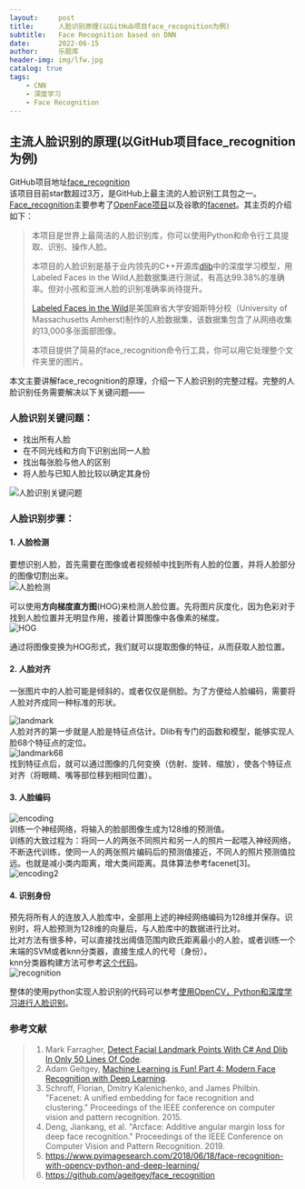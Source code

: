 ```yaml
---
layout:     post
title:      人脸识别原理(以GitHub项目face_recognition为例)
subtitle:   Face Recognition based on DNN
date:       2022-06-15
author:     乐题库
header-img: img/lfw.jpg
catalog: true
tags:
    - CNN
    - 深度学习
    - Face Recognition
---
```


## 主流人脸识别的原理(以GitHub项目face_recognition为例)   

GitHub项目地址[face_recognition](https://github.com/ageitgey/face_recognition)  
该项目目前star数超过3万，是GitHub上最主流的人脸识别工具包之一。[Face_recognition](https://github.com/ageitgey/face_recognition)主要参考了[OpenFace项目](https://cmusatyalab.github.io/openface/)以及谷歌的[facenet](https://github.com/davidsandberg/facenet)。其主页的介绍如下：

> 本项目是世界上最简洁的人脸识别库，你可以使用Python和命令行工具提取、识别、操作人脸。  
> 
> 本项目的人脸识别是基于业内领先的C++开源库[dlib](http://dlib.net/)中的深度学习模型，用Labeled Faces in the Wild人脸数据集进行测试，有高达99.38%的准确率。但对小孩和亚洲人脸的识别准确率尚待提升。  
> 
> [Labeled Faces in the Wild](http://vis-www.cs.umass.edu/lfw/)是美国麻省大学安姆斯特分校（University of Massachusetts Amherst)制作的人脸数据集，该数据集包含了从网络收集的13,000多张面部图像。  
> 
> 本项目提供了简易的face_recognition命令行工具，你可以用它处理整个文件夹里的图片。  

本文主要讲解face_recognition的原理，介绍一下人脸识别的完整过程。完整的人脸识别任务需要解决以下关键问题——

### 人脸识别关键问题： 

  - 找出所有人脸
  - 在不同光线和方向下识别出同一人脸
  - 找出每张脸与他人的区别
  - 将人脸与已知人脸比较以确定其身份

 ![人脸识别关键问题](/img/post9-pic1.png)  

### 人脸识别步骤：  

#### 1. 人脸检测  

要想识别人脸，首先需要在图像或者视频帧中找到所有人脸的位置，并将人脸部分的图像切割出来。  
 ![人脸检测](/img/post9-pic2.png)  

 可以使用**方向梯度直方图**(HOG)来检测人脸位置。先将图片灰度化，因为色彩对于找到人脸位置并无明显作用，接着计算图像中各像素的梯度。  
  ![HOG](/img/post9-pic3.png)  

通过将图像变换为HOG形式，我们就可以提取图像的特征，从而获取人脸位置。  

#### 2. 人脸对齐  

一张图片中的人脸可能是倾斜的，或者仅仅是侧脸。为了方便给人脸编码，需要将人脸对齐成同一种标准的形状。  

  ![landmark](/img/post9-pic4.png)  
人脸对齐的第一步就是人脸是特征点估计。Dlib有专门的函数和模型，能够实现人脸68个特征点的定位。   
  ![landmark68](/img/post9-pic5.png)  
找到特征点后，就可以通过图像的几何变换（仿射、旋转、缩放），使各个特征点对齐（将眼睛、嘴等部位移到相同位置）。  

#### 3. 人脸编码  

  ![encoding](/img/post9-pic6.png)   
训练一个神经网络，将输入的脸部图像生成为128维的预测值。  
训练的大致过程为：将同一人的两张不同照片和另一人的照片一起喂入神经网络，不断迭代训练，使同一人的两张照片编码后的预测值接近，不同人的照片预测值拉远。也就是减小类内距离，增大类间距离。具体算法参考facenet[3]。  
  ![encoding2](/img/post9-pic7.png)   

#### 4. 识别身份  

预先将所有人的连放入人脸库中，全部用上述的神经网络编码为128维并保存。识别时，将人脸预测为128维的向量后，与人脸库中的数据进行比对。  
比对方法有很多种，可以直接找出阈值范围内欧氏距离最小的人脸，或者训练一个末端的SVM或者knn分类器，直接生成人的代号（身份）。  
knn分类器构建方法可参考[这个代码](https://github.com/ageitgey/face_recognition/blob/master/examples/face_recognition_knn.py)。  
  ![recognition](/img/post9-pic8.png)   

整体的使用python实现人脸识别的代码可以参考[使用OpenCV，Python和深度学习进行人脸识别](https://www.pyimagesearch.com/2018/06/18/face-recognition-with-opencv-python-and-deep-learning/)。


### 参考文献
> 1. Mark Farragher, [Detect Facial Landmark Points With C# And Dlib In Only 50 Lines Of Code](https://medium.com/machinelearningadvantage/detect-facial-landmark-points-with-c-and-dlib-in-only-50-lines-of-code-71ab59f8873f).  
> 2. Adam Geitgey, [Machine Learning is Fun! Part 4: Modern Face Recognition with Deep Learning](https://medium.com/@ageitgey/machine-learning-is-fun-part-4-modern-face-recognition-with-deep-learning-c3cffc121d78).  
> 3. Schroff, Florian, Dmitry Kalenichenko, and James Philbin. "Facenet: A unified embedding for face recognition and clustering." Proceedings of the IEEE conference on computer vision and pattern recognition. 2015.  
> 4. Deng, Jiankang, et al. "Arcface: Additive angular margin loss for deep face recognition." Proceedings of the IEEE Conference on Computer Vision and Pattern Recognition. 2019.  
> 5. https://www.pyimagesearch.com/2018/06/18/face-recognition-with-opencv-python-and-deep-learning/  
> 6. https://github.com/ageitgey/face_recognition